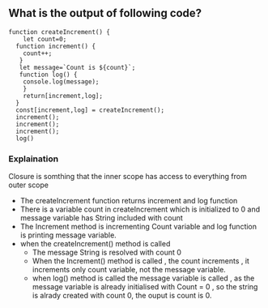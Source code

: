 ## What is the output of following code?

```
function createIncrement() {
	let count=0;
  function increment() {
  	count++;
   }
   let message=`Count is ${count}`;
   function log() {
   	console.log(message);
    }
    return[increment,log];
  }
  const[increment,log] = createIncrement();
  increment();
  increment();
  increment();
  log()
```

### Explaination

Closure is somthing that the inner scope has access to everything from outer scope

 - The createIncrement function returns increment and log function
 - There is a variable count in createIncrement which is initialized to 0 and message variable has String included with count
 - The Increment method is incrementing Count variable and log function is printing message variable.
 - when the createIncrement() method is called
    - The message String is resolved with count 0
    - When the Increment() method is called , the count increments , it increments only count variable, not the message variable.
    - when log() method is called the message variable is called , as the message variable is already initialised with Count = 0 , so the string is alrady created with count 0, the ouput is count is 0.